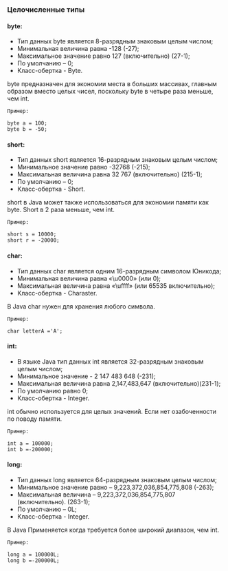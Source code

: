 ### Целочисленные типы


#### byte:


* Тип данных byte является 8-разрядным знаковым целым числом;
* Минимальная величина равна -128 (-27);
* Максимальное значение равно 127 (включительно) (27-1);
* По умолчанию – 0;
* Класс-обертка - Byte.


byte предназначен для экономии места в больших массивах, главным образом вместо целых чисел, поскольку byte в четыре раза меньше, чем int.

    Пример:

    byte a = 100;
    byte b = -50;


#### short:

* Тип данных short является 16-разрядным знаковым целым числом;
* Минимальное значение равно -32768 (-215);
* Максимальная величина равна 32 767 (включительно) (215-1);
* По умолчанию – 0;
* Класс-обертка - Short.

short в Java может также использоваться для экономии памяти как byte. Short в 2 раза меньше, чем int.

    Пример:

    short s = 10000;
    short r = -20000;


#### char:

* Тип данных char является одним 16-разрядным символом Юникода;
* Минимальная величина равна «\u0000» (или 0);
* Максимальная величина равна «\uffff» (или 65535 включительно);
* Класс-обертка - Charaster.

В Java char нужен для хранения любого символа.

    Пример:

    char letterA ='A';


#### int:

* В языке Java тип данных int является 32-разрядным знаковым целым числом;
* Минимальное значение - 2 147 483 648 (-231);
* Максимальная величина равна 2,147,483,647 (включительно)(231-1);
* По умолчанию равно 0;
* Класс-обертка - Integer.

int обычно используется для целых значений. Если нет озабоченности по поводу памяти.

    Пример:

    int a = 100000;
    int b =-200000;


#### long:

* Тип данных long является 64-разрядным знаковым целым числом;
* Минимальное значение равно – 9,223,372,036,854,775,808 (-263);
* Максимальная величина – 9,223,372,036,854,775,807 (включительно). (263-1);
* По умолчанию – 0L;
* Класс-обертка - Integer.

В Java Применяется когда требуется более широкий диапазон, чем int.

    Пример:

    long a = 100000L;
    long b =-200000L;


